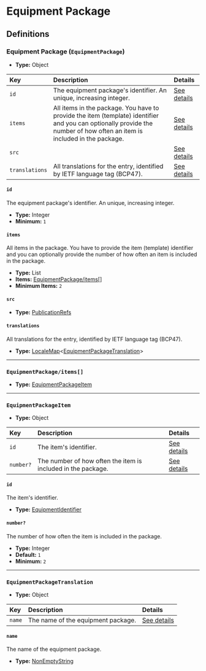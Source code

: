 # Equipment Package

## Definitions

### <a name="EquipmentPackage"></a> Equipment Package (`EquipmentPackage`)

- **Type:** Object

Key | Description | Details
:-- | :-- | :--
`id` | The equipment package's identifier. An unique, increasing integer. | <a href="#EquipmentPackage/id">See details</a>
`items` | All items in the package. You have to provide the item (template) identifier and you can optionally provide the number of how often an item is included in the package. | <a href="#EquipmentPackage/items">See details</a>
`src` |  | <a href="#EquipmentPackage/src">See details</a>
`translations` | All translations for the entry, identified by IETF language tag (BCP47). | <a href="#EquipmentPackage/translations">See details</a>

#### <a name="EquipmentPackage/id"></a> `id`

The equipment package's identifier. An unique, increasing integer.

- **Type:** Integer
- **Minimum:** `1`

#### <a name="EquipmentPackage/items"></a> `items`

All items in the package. You have to provide the item (template) identifier and you can optionally provide the number of how often an item is included in the package.

- **Type:** List
- **Items:** <a href="#EquipmentPackage/items[]">EquipmentPackage/items[]</a>
- **Minimum Items:** `2`

#### <a name="EquipmentPackage/src"></a> `src`

- **Type:** <a href="../source/_PublicationRef.md#PublicationRefs">PublicationRefs</a>

#### <a name="EquipmentPackage/translations"></a> `translations`

All translations for the entry, identified by IETF language tag (BCP47).

- **Type:** <a href="../_LocaleMap.md#LocaleMap">LocaleMap</a>&lt;<a href="#EquipmentPackageTranslation">EquipmentPackageTranslation</a>&gt;

---

### <a name="EquipmentPackage/items[]"></a> `EquipmentPackage/items[]`

- **Type:** <a href="#EquipmentPackageItem">EquipmentPackageItem</a>

---

### <a name="EquipmentPackageItem"></a> `EquipmentPackageItem`

- **Type:** Object

Key | Description | Details
:-- | :-- | :--
`id` | The item's identifier. | <a href="#EquipmentPackageItem/id">See details</a>
`number?` | The number of how often the item is included in the package. | <a href="#EquipmentPackageItem/number">See details</a>

#### <a name="EquipmentPackageItem/id"></a> `id`

The item's identifier.

- **Type:** <a href="../_IdentifierGroup.md#EquipmentIdentifier">EquipmentIdentifier</a>

#### <a name="EquipmentPackageItem/number"></a> `number?`

The number of how often the item is included in the package.

- **Type:** Integer
- **Default:** `1`
- **Minimum:** `2`

---

### <a name="EquipmentPackageTranslation"></a> `EquipmentPackageTranslation`

- **Type:** Object

Key | Description | Details
:-- | :-- | :--
`name` | The name of the equipment package. | <a href="#EquipmentPackageTranslation/name">See details</a>

#### <a name="EquipmentPackageTranslation/name"></a> `name`

The name of the equipment package.

- **Type:** <a href="../_NonEmptyString.md#NonEmptyString">NonEmptyString</a>
